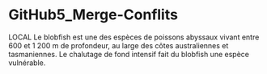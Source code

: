# GitHub5_Merge-Conflits
LOCAL
Le blobfish est une des espèces de poissons abyssaux vivant entre 600 et 1 200 m de profondeur, au large des côtes australiennes et tasmaniennes. Le chalutage de fond intensif fait du blobfish une espèce vulnérable.
